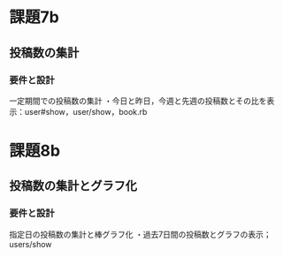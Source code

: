 # 課題7b
## 投稿数の集計
### 要件と設計
一定期間での投稿数の集計
・今日と昨日，今週と先週の投稿数とその比を表示：user#show，user/show，book.rb

# 課題8b
## 投稿数の集計とグラフ化
### 要件と設計
指定日の投稿数の集計と棒グラフ化
・過去7日間の投稿数とグラフの表示；users/show
